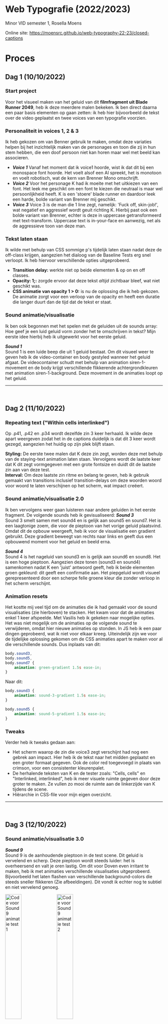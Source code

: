# Web Typografie (2022/2023)
Minor VID semester 1, Rosella Moens

Online site: https://moensrc.github.io/web-typography-22-23/closed-captions 

# Proces
## Dag 1 (10/10/2022)
### Start project
Voor het visueel maken van het geluid van dit **filmfragment uit Blade Runner 2049**, heb ik deze meerdere malen bekeken. Ik ben direct daarna een paar basis elementen op gaan zetten: ik heb hier bijvoorbeeld de tekst over de video geplaatst en twee voices van een typografie voorzien. 

### Personaliteit in voices 1, 2 & 3
Ik heb gekozen om van Benner gebruik te maken, omdat deze variaties helpen bij het inzichtelijk maken van de personages en toon die zij in hun stem hebben, die een doof persoon niet kan horen maar wel met beeld kan associeren. 

* ***Voice 1*** Vanaf het moment dat ik voice1 hoorde, wist ik dat dit bij een monospace font hoorde. Het voelt alsof een AI spreekt, het is monotoon en voelt robotisch, wat de kern van Brenner Mono omschrijft. 
* ***Voice 2*** Voor het personage K had ik moeite met het uitkiezen van een font. Het leek me geschikt om een font te kiezen die neutraal is maar wel persoonlijkheid heeft. K is een 'stoere' blade runner en daardoor leek een harde, bolde variant van Brenner mij geschikt. 
* ***Voice 3*** Voice 3 is de man die 1 line zegt, namelijk: 'Fuck off, skin-job!', wat negatief en aggressief wordt geuit richting K. Hierbij past ook een bolde variant van Brenner, echter is deze in uppercase getransformeerd met text-transform. Uppercase text is in-your-face en aanwezig, net als de aggressieve toon van deze man.

### Tekst laten staan
Ik wilde met behulp van CSS sommige p's tijdelijk laten staan nadat deze de off-class krijgen, aangezien het dialoog van de Baseline Tests erg snel verloopt. Ik heb hiervoor verschillende opties uitgeprobeerd.

* **Transition delay:** werkte niet op beide elementen & op on en off classes. <br>
* **Opacity: 1;:** zorgde ervoor dat deze tekst _altijd_ zichtbaar bleef, wat niet geschikt was. <br>
* **CSS animatie van opacity 1 > 0:** is nu de oplossing die ik heb gekozen. De animatie zorgt voor een verloop van de opacity en heeft een duratie die langer duurt dan de tijd dat de tekst er staat.


### Sound animatie/visualisatie
Ik ben ook begonnen met het spelen met de geluiden uit de sounds array: Hoe geef je een luid geluid vorm zonder het te omschrijven in tekst? Mijn eerste idee hierbij heb ik uitgewerkt voor het eerste geluid.

***Sound 1*** <br>
Sound 1 is een luide beep die uit 1 geluid bestaat. Om dit visueel weer te geven heb ik de video-container en body gestyled wanneer het geluid afgaat. De videocontainer schudt met behulp van animation siren-1-movement en de body krijgt verschillende flikkerende achtergrondkleuren met animation siren-1-background. Deze movement in de animaties loopt op het geluid.

----

<br>

## Dag 2 (11/10/2022)
### Repeating text ("Within cells interlinked")
Op .p41, .p42 en .p34 wordt dezelfde zin 3 keer herhaald. Ik wilde deze apart weergeven zodat het in de captions duidelijk is dat dit 3 keer wordt gezegd, aangezien het huidig op zijn plek blijft staan.

**Styling:** De eerste twee malen dat K deze zin zegt, worden deze met behulp van de staying-text animation laten staan. Vervolgens wordt de laatste keer dat K dit zegt vormgegeven met een grote fontsize en duidt dit de laatste zin aan van deze test. <br>
**Interval:** Om deze laatste zin ritme en belang te geven, heb ik gebruik gemaakt van transitions inclusief transition-delays om deze woorden woord voor woord te laten verschijnen op het scherm, wat impact creëert.

### Sound animatie/visualisatie 2.0
Ik ben vervolgens weer gaan luisteren naar andere geluiden in het eerste fragment. De volgende sounds heb ik gevisualiseerd:
***Sound 3*** <br>
Sound 3 smelt samen met sound4 en is gelijk aan sound5 en sound7. Het is een laagtonige zoem, die voor de pieptoon van het vorige geluid plaatsvind. Omdat dit de opbouw weergeeft, heb ik voor de visualisatie een gradient gebruikt. Deze gradient beweegt van rechts naar links en geeft dus een opbouwend moment voor het geluid en beeld erna.

***Sound 4*** <br>
Sound 4 is het nageluid van sound3 en is gelijk aan sound6 en sound8. Het is een hoge pieptoon. Aangezien deze tonen (sound3 en sound4) samenkomen nadat K een 'juist' antwoord geeft, heb ik beide elementen groen gekleurd: dit geeft een confirmatie aan. Het piepgeluid wordt visueel gerepresenteerd door een scherpe felle groene kleur die zonder verloop in het scherm verschijnt.

### Animation resets
Het kostte mij veel tijd om de animaties die ik had gemaakt voor de sound visualisaties (zie hierboven) te stacken. Het kwam voor dat de animaties enkel 1 keer afspeelde. Met Vasilis heb ik gekeken naar mogelijke opties. Het was niet mogelijk om de animaties op de volgende sound te verwijderen, omdat hier nieuwe animaties op stonden. In JS heb ik een paar dingen geprobeerd, wat ik niet voor elkaar kreeg. Uiteindelijk zijn we voor de tijdelijke oplossing gekomen om de CSS animaties apart te maken voor al die verschillende sounds. Dus inplaats van dit:
```css
body.sound3,
body.sound5,
body.sound7 {
	animation: green-gradient 1.5s ease-in;
}
```
Naar dit:
```css
body.sound3 {
    animation: sound-3-gradient 1.5s ease-in;
}

body.sound5 {
    animation: sound-5-gradient 1.5s ease-in;
}
```
### Tweaks
Verder heb ik tweaks gedaan aan:
* Het scherm waarop de zin die voice3 zegt verschijnt had nog een gebrek aan impact. Hier heb ik de tekst naar het midden geplaatst en een groter formaat gegeven. Ook de color red toegevoegd in plaats van crimson, voor een consistenter kleurenpalet.
* De herhalende teksten van K en de tester zoals: "Cells, cells" en "Interlinked, interlinked", heb ik meer visuele ruimte gegeven door deze groter te maken. Ze vullen zo mooi de ruimte aan de linkerzijde van K tijdens de scene.
* Hiërarchie in CSS-file voor mijn eigen overzicht.

----
<br>

## Dag 3 (12/10/2022)
### Sound animatie/visualisatie 3.0
***Sound 9*** <br>
Sound 9 is de aanhoudende pieptoon in de test scene. Dit geluid is vervelend en scherp. Deze pieptoon wordt steeds luider: het is overheersend en valt je oren lastig. Om dit voor Doven even irritant te maken, heb ik met animaties verschillende visualisaties uitgeprobeerd. Bijvoorbeeld het laten flashen van verschillende background-colors die steeds sneller flikkeren (Zie afbeeldingen). Dit vondt ik echter nog te subtiel en niet vervelend genoeg.

<img src="./images.readme/sound9-test.png" alt="Code voor Sound9 animatie test 1" width="32%"> <img src="./images.readme/sound9-test2.png" alt="Code voor Sound9 animatie test 2" width="32%">

De volgende test was geïnspireerd door een [Codepen](https://codepen.io/web_designer_sanchit/pen/aaVPzq) die ik had gevonden. Deze maakt gebruik van een image overlay om zo een _glitch effect_ te creëeren. Dit kan je subtiel weergeven, maar met mate dit met snelheid wordt afgespeeld is het behoorlijk irritant. Hiervoor heb ik meerdere overlay afbeeldingen getest nadat de animatie in elkaar gebouwd was. 

<img src="./gifs.readme/sound9-texture.gif" alt="Clip with texture overlay 1" width="31%"> <img src="./gifs.readme/sound9-texture2.gif" alt="Clip with texture overlay 2" width="31%"> <img src="./gifs.readme/sound9-texture3.gif" alt="Clip with texture overlay 3" width="31%">

### Voortgangsgesprek 1
#### Feedback (12/10)
Tijdens het voortgangsgesprek duidde Vasilis erop dat de laatste zin geschreeuwd lijkt te worden door het formaat in contrast met de rest. Het is namelijk zo dat deze tekst over de hele video wordt weergegeven. Dat wilde ik graag aanpassen zodat het niet verwarrend is voor deze doelgroep. Ik wilde wel belang geven aan deze zin omdat dit het einde is van de test, maar het niet groot en schreeuwend weergeven.
Ik heb dit opgelost door deze zin onder in het scherm te zetten en een groene kleur te geven.

----
<br>

## Dag 4 (13/10/2022)
### Personaliteit in voice 4
Voice 4 heeft een kleine toevoeging aan het fragment. Hij verteld K dat hij zijn bonus op kan halen. De stem van Voice4 is neutraal en bijna vriendelijk. Ik wilde dit visualiseren door een andere variatie van Brenner te gebruiken: Brenner Slab. Door de slabs is het nog wel robot-achtig en monotoon, maar heeft het meer persoonlijkheid. Het oogt vriendelijk en neutraal. 

### Scaling variaties in scenes
Door geluiden en het gebrek aan geluiden heb ik op verschillende plekken in het fragment gespeeld met scaling van de video-container. Hier moest ik veel aan tweaken, omdat bepaalde animaties wel/niet een forwards property hadden op de animation-fill-mode. 
* Aan het begin van het fragment (sound0) schaalt het scherm op door het toenemende geluid.
* De video schaalt vervolgens weer langzaam op tijdens het aanhoudende piepgeluid in de 'Cells'-scene.
* De video schaalt direct af nadat de 'Cells'-scene voorbij is en de pieptoon stopt.
* De video schaalt op nadat het fragment voor de tweede baseline test begint.

----
<br>

## Dag 5 (17/10/2022)
### Adding Decoration
Ik wilde mij meer verdiepen in hoe ik meer ornamentatie en 'nonsense' toe kan voegen aan dit fragment. Ik wil graag de look & feel zo behouden maar daardoor kunnen externe elementen juist nog meer opvallen.
Ik heb voor dit onderwerp specifiek onderzoek gedaan naar tekst decoraties en toevoegingen in CSS. Ook heb ik geprobeerd met illustraties te werken. 


***Lines & Grid*** <br>
Een trend in design is het laten zien van hulplijnen en grids, wat ik heb geprobeerd na te bootsen in een basis. Al snel concludeerde ik dat het niet goed paste bij de video en bovendien in de weg zit.

<img src="./images.readme/test-lines.png" alt="Test met lijnen/borders om videocontainer" width="65%"><img src="./images.readme/test-lines-code.png" alt="Code van test met borders" width="34%">


***Illustraties*** <br>
Ik heb een paar screencaps van het filmfragment met witte lijn overgetrokken met Procreate. Ik heb een paar testen gedaan met overlap en positionering tijdens verschillende states.

<img src="./images.readme/test-illustration-code1.png" alt="Test positionering van Illustraties code" width="70%"> <img src="./images.readme/test-illustration-code.png" alt="Test positionering van Illustraties code 2" width="29%">
<img src="./images.readme/test-illustration-code2.png" alt="Test positionering van Illustraties code 2" width="30%"> <img src="./images.readme/test-illustration2.png" alt="Test positionering van Illustraties" width="69%">

Illustraties worden weergegeven aan het begin van het fragment, totdat sound1 afspeelt. Illustraties verschijnen tijdens de 'Cells'-scene en blijven staan op fullscreen tot de volgende.


***Title of clip: Baseline Test*** <br>
Om meer impressie te geven van het fragment zelf op de landingspage voordat de video wordt afgespeeld, wilde ik de titel weergeven. Met inspiratie van een codepen die ik had gevonden had ik gespeeld met lijnen. Toen het niet gelijk werkte met de lijnen in de clippath van de tekst, vond ik dat eigenlijk visueel aantrekkelijker.

<img src="./images.readme/title-baselinetest-test.png" alt="Test voor Titel" width="49%"> <img src="./images.readme/title-baselinetest-test2.png" alt="Test voor Titel 2" width="49%">
<img src="./images.readme/title-finish.png" alt="Titel na testen" width="99%">

----
<br>

## Dag 6 (19/10/2022)
### Adding More Nonsense
***Text-emphasis*** <br>
Tijdens research over css text effects kwam ik de text-emphasis property tegen. Dit leek me een perfecte toepassing om nadruk te leggen op elementen zonder deze visueel te veranderen door bijvoorbeeld de font-size te vergroten of de typografie schuin of bold te zetten. Het gevolg van tekst vergroten of bold/italic toevoegen is dat dit een andere emotie of toon over kan brengen.
Aangezien de dialoog (in vooral het eerste fragment) erg monotoon is, leek mij dit geschikt om toe te voegen als nuttig- én nonsense element.

<img src="./images.readme/emphasis1.png" alt="The Word 'ready' is emphasized with filled double circles over it" width="83%"> <img src="./images.readme/emphasis2.png" alt="The Word 'cells' is emphasized with open dots over it" width="16%">
<img src="./images.readme/emphasis3.png" alt="'Within cells interlinked' is emphasized with cells having filled dots over it" width="99%">

***GIF Animation*** <br>
Als overlay voor de achtergrond met illustraties wilde ik een bewegend element toevoegen. Aangezien de video begint met een moody outside view van de LAPD faciliteit met mist/slechte weeromstandigheden, leek regen mij een geschikte optie. Het stormt bovendien in Los Angeles in het eerste deel van de film, waar Joi (holografische vriendin K) de regen voor de eerste keer kan 'voelen'. Wit op zwart is een goed contrast, maar omdat de illustraties ook wit waren wilde ik een kleur toevoegen aan dit scherm. Rood is intens en lijkt bovendien op bloed, wat samenhangt met hoofdpersonage K: Hij is een bladerunner die mensen/replicants vermoord (retired). 

<img src="./images.readme/animation-rain.gif" alt="Rain animation (13 frames)" width="99%">

----
<br>

## Dag 7 (22/10/2022)
### End Screen
Om het fragment af te sluiten leek het me geschikt om een soort end-screen te ontwerpen. Omdat de tester aan het eind K verteld dat hij ver van baseline zit, was een error scherm een goede 'nonsense' toevoeging aan dit scherm. Met rode letters en variatie in bold en normal font-weight staat er ook een emphasis op de error met een "⊘" teken.

<img src="./images.readme/error-screen.png" alt="Error 404 Baseline not found" width="99%">

### Layout Fragment 2
Ook heb ik met de captions van fragment 2 gespeeld. Omdat de HTML anders is geformat, wilde ik graag dat de eindwoorden net als in fragment 1 nadruk geven door de afwisselende en herhalende dialoog spannender te maken en meer snelheid te geven. <br>
Zo heb ik de laatste woorden van deze zinnen apart gestyled en met een delay gezorgd dat de persoon die deze captions leest, eerst de onderste zin leest en vervolgens pas het verschijnende laatste woord.

### Adding Decoration 2.0
***Illustraties*** <br>
Ook in fragment 2 wilde ik de illustraties toevoegen, hier heb ik er twee om gebruik van te maken. Dit is zo consistent met de styling en branding van mijn eigen opvatting van het fragment en toepassing van mijn eigen visie. 

<img src="./images.readme/illustrations-2.1.png" alt="Illustratie K kijkt naar voren" width="99%">
<img src="./images.readme/illustrations-2.2.png" alt="Illustratie Camera" width="99%">

----
<br>

## Dag 8 (24/10/2022)
### Voortgangsgesprek 2
#### Feedback (24/10)
Ik ben goed bezig en het is visueel gezien mooi en interessant. Er zijn nog een paar verbeterpunten in detail om het nog een niveau indrukwekkender en tof te maken:
* Illustraties zijn mooi, maar deze kunnen nog toevoeging bieden aan het geluid. Bijvoorbeeld dat deze tijdens de pieptoon ook bewegen of tijdens de soundscaping in fragment 2 meebewegen. 
* Sommige teksten zijn nog niet goed leesbaar, zwarte tekst op een zwarte achtergrond.

### Verbetering Leesbaarheid
Voor de teksten in fragment 2 was het nog van noodzaak om de zwarte tekst op de zwarte achtergrond opvallender te maken. Ik heb een border geprobeerd, dit was te prominent. Vervolgens had ik het idee om een text-shadow toe te voegen en dit was subtiel dus heb ik een tweede text-shadow toegevoegd. Nu valt de shadow beter op en springt de zwarte tekst beter van de zwarte achtergrond. 

### Soundscaping van Fragment 2
De soundscaping van fragment 2 bestaat uit meerdere geluiden die elkaar overlappen. Soms valt er ook een stilte, bijvoorbeeld wanneer K er langer over doet om te antwoorden. <br>
<img src="./images.readme/sound-fragment2.png" alt="Notities geluidsfragmenten" width="35%">
* Zachte piepgeluiden komen soms voor <br>
Deze piepgeluiden zijn niet heel consistent en trekken niet volledige aandacht. Bij andere geluiden in het fragment heb ik voor een luide piep een simpele 'flash' van een kleur gebruikt als visualisatie. Dat is voor deze piepgeluiden lastiger, aangezien deze subtieler en met ritme constant zijn. 

* Synth-sounding zoem met een wave <br>
Het geluid van een zoem neemt toe en af in klankhoogte en volume. Dit is interessant in elkaar gezet, aangezien het volume hoger wordt tijdens het toenemen maar ook tijdens het afnemen op die golf neemt het volume toe. 

* Synth die wakkert <br>
Voor de synth wilde ik een sound-wave animatie maken die achter de video speelt. Dit laat de robotische en digitaal gecreërde klank van een synthesizer zien. Hiervoor heb ik meerdere opties onderzocht en uiteindelijk voor een vierkante border gekozen die achter de video wordt geplaatst. 

<img src="./gifs.readme/waves-1.gif" alt="Single wave animatie" width="49%"> <img src="./gifs.readme/waves-2.gif" alt="Wave border animatie" width="49%">

Dit werkte uiteindelijk niet en was ongeschikt voor het geluid, dit heb ik niet verder gebruikt.

----
<br>

## Dag 9 (25/10/2022)
### Soundscaping van Fragment 2 2.0
Om de wave weer te geven met de overlay van de synth heb ik gespeeld met verschillende overlappende gradients. De kleuren werkten niet lekker met elkaar en de timing was ook lastig in te schatten, door de inconsistentie van het ritme. 

<img src="./gifs.readme/sound11-test.gif" alt="Overlappende sounds" width="49%"> <img src="./gifs.readme/sound11-test2.gif" alt="Overlappende sounds 2" width="49%"> 

Voor de overkoepelende wave synth sound heb ik de background gradient gebruikt. Dit heb ik geprobeerd om te overlappen met een :before pseudo element om een gradient aan te maken met nog een animatie. Deze animeerde niet. Met een nieuwe div had ik hetzelfde probleem. 

----
<br>

## Dag 10 (26/10/2022)
### Actie met illustratie 
In het voortgangsgesprek kwam al naar voren dat de illustraties hier een belangrijkere rol mogen krijgen. Zo kan ik ze gebruiken om het geluid en beweging te visualiseren. 

Ik heb hiervoor nog een paar illustraties gemaakt zodat het consistenter voorkomt in de fragmenten. Deze illustraties zijn voorzien van animaties op basis van de muziek, geluiden, bewegingen of spanningsniveaus.

<img src="./gifs.readme/illustration-move1.gif" alt="K loopt" width="49%"> <img src="./gifs.readme/illustration-move2.gif" alt="K en camera schudden" width="49%"> 
<img src="./gifs.readme/illustration-move3.gif" alt="K is stil, hij wacht om antwoord te geven" width="99%">


----
<br>

# Principles
## Study situation
### Blade Runner 2049
Om de situatie en context te begrijpen heb ik ten eerste de video meerdere malen gekeken. Hier ben ik ingedoken door goed naar de dialoog, de sound-effects en de soundscaping van de fragmenten te luisteren. 
Om meer te weten te komen over de personages heb ik uiteindelijk de film ook gekeken, na het opzoeken van informatie op film wiki's. 

### Context en doelgroep
Voor Doven iets ontwerpen brengt veel uitdagingen met zich mee. Wat ik vooral tijdens dit project merkte is dat het aanpassen van de typografie vooral lastig is. Je zorgt al snel voor een andere emotie of volume door een tekst groter of bolder te maken. 
Omdat je bovendien ook de tekst leesbaar en representatief wil houden voor de film, kan je niet te veel met deze tekst elementen spelen. 

Zo heb ik dus met behulp van beeld en illustraties in mijn eigen opvatting van het fragment en identiteit het fragment voor Doven ook interessant en aantrekkelijk te maken.
Zonder geluid is het fragment namelijk erg oninteressant en bijna saai.


## Ignore conventions
### Afwijking van mainstream caption ontwerp
Bekende conventies uit gewoonlijke captions zijn:
1. onderaan in het midden staat de ondertiteling
2. de tekst is wit op een zwarte achtergrond
3. elk karakter heeft dezelfde visuele identiteit in de captions
4. geluiden worden met tekst omschreven

Ik heb dit willen omzeilen en aanpassen door de tekst:
1. op verschillende plekken te plaatsen, maar wel consistent genoeg zodat iemand niet wordt afgeleid door de tekst. Het moet niet afnemen van de film.
2. de tekst is zwart, rood, of groen bepalend door de vormgeving van de typografie voor het karakter.
3. de tekst wordt vormgegeven aan de hand van het karakter.
4. geluiden worden met gradients, knipperende achtergrondkleuren en illustraties omvangen.


## Prioritize identity
### Een eigen identiteit
Voor dit fragment wilde ik iets creëren dat dicht bij de film ligt, maar ook compleet hierbuiten valt. De captions moeten bovendien wel in een contrast staan met de film. 

<img src="./images.readme/moodboard.png" alt="Moodboard" width="99%">

Aan de hand van een moodboard heb ik geconstateerd wat de look & feel is van de film en daar heb ik mijn ontwerpkeuzes op afgestemd. Ik heb bijvoorbeeld simpele kleuren gebruikt: wit, zwart, groen en rood. Een eenvoudig maar ook uitgebreid kleurenpalet. Al deze kleuren hebben een duidelijk contrast met elkaar en bovendien ook geschikt door associatie.

### Visuele toevoegingen
Zoals eerder genoemd heb ik dit fragment eigen gemaakt door illustratieve elementen toe te voegen aan de video. Op zo een manier dat het de film en geluid ondersteund maar ook een hint van nonsense heeft. 

## Add Nonsense
### Nonsense als deel van identiteit
***Illustraties*** <br>
Mijn illustraties laten frames, beweging en geluid zien, maar het zijn simpelweg stilstaande frames uit het fragment. In die zin kan je deze natuurlijk weglaten, echter ondersteunen deze de 'prioritize identity' en 'ignore conventions' principes.

***Decoratie op tekst*** <br>
Ik heb met text-emphasis gespeeld voor de captions. Het geeft de mogelijkheid om symbolen toe te voegen aan tekst, waardoor het dus niet aandacht trekt door formaat, maar doordat het iets meer visuele aandacht trekt in de vorm van een pictogram.

Het principe van deze decoratie is om nonsense te zijn, al hebben de symbolen die ik gebruik wel betrekking op het woord, zin of context.

***Eindscherm*** <br>
Als leuk detail heb ik ook een eindscherm toegevoegd waarop staat: Error 404 baseline not found. Dit was een grappige gag voor aan het eind omdat K niet dichtbij baseline zit en in de formulatie wordt gewezen op het extreem digitale tijdperk in 2049. 

----
<br>


# Eindreflectie

Zoals ik al eerder noemde was deze opdracht een echte uitdaging. Het was een opdracht waarbij het lastig is te bedenken wat het eindproduct zou gaan zijn bij de start. Maar door te experimenteren en nieuwe dingen te proberen kwam er steeds meer duidelijkheid, in visuele stijl maar ook in de mogelijkheden voor deze doelgroep.

In de ondertitels lag een grote uitdaging, zoals ik eerder zei was het hier lastig om de juiste formaten en nadruk te leggen zonder de toon van de dialoog te verliezen.

Ook was de soundscaping van de tweede baseline test erg lastig om vorm te geven, met behulp van een gradient heb ik dit uiteindelijk gedaan. Ik denk dat hier nog verbeterpunten liggen. Het was een grote uitdaging om de toename van spanning en overlappende geluiden te visualiseren.

Kortom, een uitdagende opdracht die erg leerzaam was voor mij. Ik heb veel geëxperimenteerd en vooral ook veel css geschreven. Ik ben tevreden met mijn eindresultaat en visuele identiteit die hier aan vast zit.
